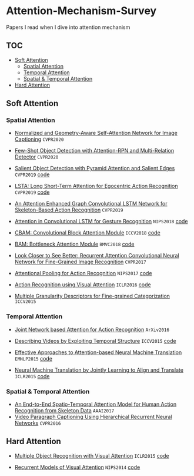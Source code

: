 # Attention-Mechanism-Survey
Papers I read when I dive into attention mechanism

## TOC
- [Soft Attention](#soft-attention)
  - [Spatial Attention](#spatial-attention)
  - [Temporal Attention](#temporal-attention)
  - [Spatial & Temporal Attention](#spatial-&-temporal-attention)
- [Hard Attention](#hard-attention)

## Soft Attention

### Spatial Attention

- [Normalized and Geometry-Aware Self-Attention Network for Image Captioning](https://arxiv.org/abs/2003.08897) `CVPR2020` 
- [Few-Shot Object Detection with Attention-RPN and Multi-Relation Detector](https://arxiv.org/abs/1908.01998) `CVPR2020` 
- [Salient Object Detection with Pyramid Attention and Salient Edges](http://openaccess.thecvf.com/content_CVPR_2019/papers/Wang_Salient_Object_Detection_With_Pyramid_Attention_and_Salient_Edges_CVPR_2019_paper.pdf) `CVPR2019` [code](https://github.com/wenguanwang/PAGE-Net)

- [LSTA: Long Short-Term Attention for Egocentric Action Recognition](http://openaccess.thecvf.com/content_CVPR_2019/papers/Sudhakaran_LSTA_Long_Short-Term_Attention_for_Egocentric_Action_Recognition_CVPR_2019_paper.pdf) `CVPR2019` [code](https://github.com/swathikirans/LSTA)
- [An Attention Enhanced Graph Convolutional LSTM Network for Skeleton-Based Action Recognition](http://openaccess.thecvf.com/content_CVPR_2019/papers/Si_An_Attention_Enhanced_Graph_Convolutional_LSTM_Network_for_Skeleton-Based_Action_CVPR_2019_paper.pdf) `CVPR2019` 

- [Attention in Convolutional LSTM for Gesture Recognition](http://papers.nips.cc/paper/7465-attention-in-convolutional-lstm-for-gesture-recognition) `NIPS2018` [code](https://github.com/GuangmingZhu/AttentionConvLSTM)
- [CBAM: Convolutional Block Attention Module](https://arxiv.org/abs/1807.06521) `ECCV2018` [code](https://github.com/Jongchan/attention-module)
- [BAM: Bottleneck Attention Module](https://arxiv.org/abs/1807.06514) `BMVC2018` [code](https://github.com/Jongchan/attention-module)
- [Look Closer to See Better: Recurrent Attention Convolutional Neural Network for Fine-Grained Image Recognition](http://openaccess.thecvf.com/content_cvpr_2017/papers/Fu_Look_Closer_to_CVPR_2017_paper.pdf) `CVPR2017` 
- [Attentional Pooling for Action Recognition](http://papers.nips.cc/paper/6609-attentional-pooling-for-action-recognition) `NIPS2017` [code](https://github.com/rohitgirdhar/AttentionalPoolingAction)
- [Action Recognition using Visual Attention](https://arxiv.org/abs/1511.04119) `ICLR2016`  [code](https://github.com/kracwarlock/action-recognition-visual-attention)
- [Multiple Granularity Descriptors for Fine-grained Categorization](https://www.cv-foundation.org/openaccess/content_iccv_2015/papers/Wang_Multiple_Granularity_Descriptors_ICCV_2015_paper.pdf) `ICCV2015` 

### Temporal Attention

- [Joint Network based Attention for Action Recognition](https://arxiv.org/abs/1611.05215) `ArXiv2016` 

- [Describing Videos by Exploiting Temporal Structure](https://arxiv.org/abs/1502.08029) `ICCV2015` [code](https://github.com/yaoli/arctic-capgen-vid)
- [Effective Approaches to Attention-based Neural Machine Translation](https://arxiv.org/abs/1508.04025) `EMNLP2015` [code](https://github.com/lingyongyan/Neural-Machine-Translation)
- [Neural Machine Translation by Jointly Learning to Align and Translate](https://arxiv.org/abs/1409.0473) `ICLR2015` [code](https://github.com/bentrevett/pytorch-seq2seq)

### Spatial & Temporal Attention

- [An End-to-End Spatio-Temporal Attention Model for Human Action Recognition from Skeleton Data](https://arxiv.org/abs/1611.06067) `AAAI2017`
- [Video Paragraph Captioning Using Hierarchical Recurrent Neural Networks](https://arxiv.org/pdf/1510.07712.pdf) `CVPR2016` 

## Hard Attention

- [Multiple Object Recognition with Visual Attention](https://arxiv.org/abs/1412.7755) `ICLR2015` [code](https://github.com/jrbtaylor/visual-attention)

- [Recurrent Models of Visual Attention](https://papers.nips.cc/paper/5542-recurrent-models-of-visual-attention.pdf) `NIPS2014` [code](https://github.com/kevinzakka/recurrent-visual-attention)

